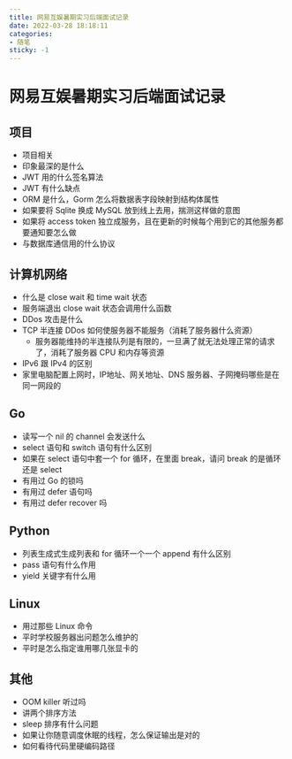 ```yaml
---
title: 网易互娱暑期实习后端面试记录
date: 2022-03-28 18:18:11
categories:
- 随笔
sticky: -1
---
```


# 网易互娱暑期实习后端面试记录

## 项目

+ 项目相关
+ 印象最深的是什么
+ JWT 用的什么签名算法
+ JWT 有什么缺点
+ ORM 是什么，Gorm 怎么将数据表字段映射到结构体属性
+ 如果要将 Sqlite 换成 MySQL 放到线上去用，揣测这样做的意图
+ 如果将 access token 独立成服务，且在更新的时候每个用到它的其他服务都要通知要怎么做
+ 与数据库通信用的什么协议

## 计算机网络

+ 什么是 close wait 和 time wait 状态
+ 服务端退出 close wait 状态会调用什么函数
+ DDos 攻击是什么
+ TCP 半连接 DDos 如何使服务器不能服务（消耗了服务器什么资源）
    + 服务器能维持的半连接队列是有限的，一旦满了就无法处理正常的请求了，消耗了服务器 CPU 和内存等资源
+ IPv6 跟 IPv4 的区别
+ 家里电脑配置上网时，IP地址、网关地址、DNS 服务器、子网掩码哪些是在同一网段的

## Go

+ 读写一个 nil 的 channel 会发送什么
+ select 语句和 switch 语句有什么区别
+ 如果在 select 语句中套一个 for 循环，在里面 break，请问 break 的是循环还是 select
+ 有用过 Go 的锁吗
+ 有用过 defer 语句吗
+ 有用过 defer recover 吗

## Python

+ 列表生成式生成列表和 for 循环一个一个 append 有什么区别
+ pass 语句有什么作用
+ yield 关键字有什么用

## Linux

+ 用过那些 Linux 命令
+ 平时学校服务器出问题怎么维护的
+ 平时是怎么指定谁用哪几张显卡的

## 其他

+ OOM killer 听过吗
+ 讲两个排序方法
+ sleep 排序有什么问题
+ 如果让你随意调度休眠的线程，怎么保证输出是对的
+ 如何看待代码里硬编码路径
